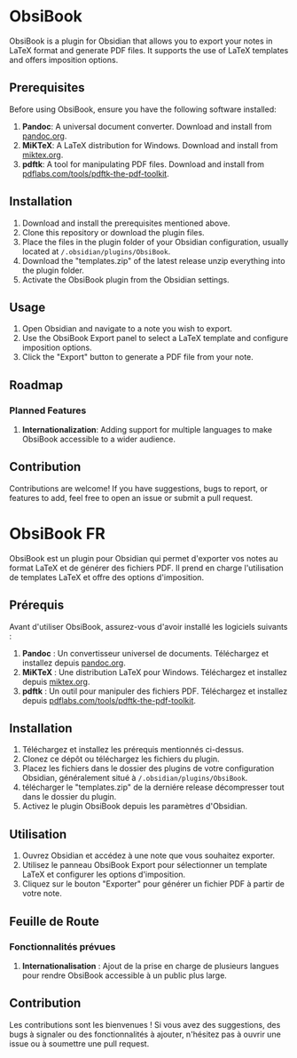 # ObsiBook

ObsiBook is a plugin for Obsidian that allows you to export your notes in LaTeX format and generate PDF files. It supports the use of LaTeX templates and offers imposition options.

## Prerequisites

Before using ObsiBook, ensure you have the following software installed:

1. **Pandoc**: A universal document converter. Download and install from [pandoc.org](https://pandoc.org/installing.html).
2. **MiKTeX**: A LaTeX distribution for Windows. Download and install from [miktex.org](https://miktex.org/download).
3. **pdftk**: A tool for manipulating PDF files. Download and install from [pdflabs.com/tools/pdftk-the-pdf-toolkit](https://www.pdflabs.com/tools/pdftk-the-pdf-toolkit/).

## Installation

1. Download and install the prerequisites mentioned above.
2. Clone this repository or download the plugin files.
3. Place the files in the plugin folder of your Obsidian configuration, usually located at `/.obsidian/plugins/ObsiBook`.
4. Download the "templates.zip" of the latest release unzip everything into the plugin folder.
5. Activate the ObsiBook plugin from the Obsidian settings.

## Usage

1. Open Obsidian and navigate to a note you wish to export.
2. Use the ObsiBook Export panel to select a LaTeX template and configure imposition options.
3. Click the "Export" button to generate a PDF file from your note.

## Roadmap

### Planned Features

1. **Internationalization**: Adding support for multiple languages to make ObsiBook accessible to a wider audience.

## Contribution

Contributions are welcome! If you have suggestions, bugs to report, or features to add, feel free to open an issue or submit a pull request.



# ObsiBook FR

ObsiBook est un plugin pour Obsidian qui permet d'exporter vos notes au format LaTeX et de générer des fichiers PDF. Il prend en charge l'utilisation de templates LaTeX et offre des options d'imposition.

## Prérequis

Avant d'utiliser ObsiBook, assurez-vous d'avoir installé les logiciels suivants :

1. **Pandoc** : Un convertisseur universel de documents. Téléchargez et installez depuis [pandoc.org](https://pandoc.org/installing.html).
2. **MiKTeX** : Une distribution LaTeX pour Windows. Téléchargez et installez depuis [miktex.org](https://miktex.org/download).
3. **pdftk** : Un outil pour manipuler des fichiers PDF. Téléchargez et installez depuis [pdflabs.com/tools/pdftk-the-pdf-toolkit](https://www.pdflabs.com/tools/pdftk-the-pdf-toolkit/).


## Installation

1. Téléchargez et installez les prérequis mentionnés ci-dessus.
2. Clonez ce dépôt ou téléchargez les fichiers du plugin.
3. Placez les fichiers dans le dossier des plugins de votre configuration Obsidian, généralement situé à `/.obsidian/plugins/ObsiBook`.
4. télécharger le "templates.zip" de la derniére release décompresser tout dans le dossier du plugin.
5. Activez le plugin ObsiBook depuis les paramètres d'Obsidian.

## Utilisation

1. Ouvrez Obsidian et accédez à une note que vous souhaitez exporter.
2. Utilisez le panneau ObsiBook Export pour sélectionner un template LaTeX et configurer les options d'imposition.
3. Cliquez sur le bouton "Exporter" pour générer un fichier PDF à partir de votre note.

## Feuille de Route

### Fonctionnalités prévues

1. **Internationalisation** : Ajout de la prise en charge de plusieurs langues pour rendre ObsiBook accessible à un public plus large.

## Contribution

Les contributions sont les bienvenues ! Si vous avez des suggestions, des bugs à signaler ou des fonctionnalités à ajouter, n'hésitez pas à ouvrir une issue ou à soumettre une pull request.
